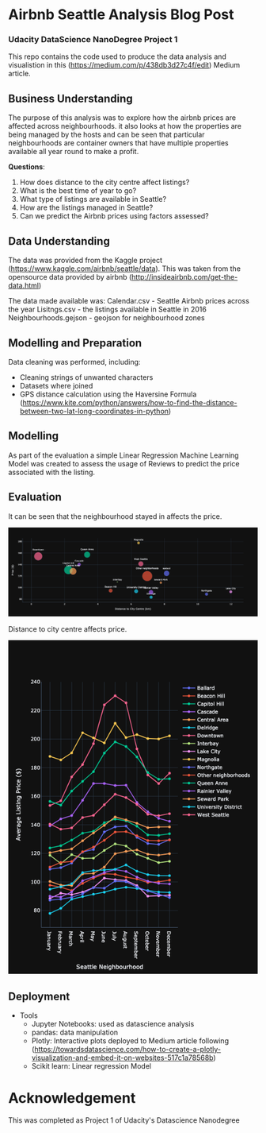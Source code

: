 # Airbnb Seattle Analysis Blog Post
### Udacity DataScience NanoDegree Project 1

This repo contains the code used to produce the data analysis and visualistion in this (https://medium.com/p/438db3d27c4f/edit) Medium article.

## Business Understanding

The purpose of this analysis was to explore how the airbnb prices are affected across neighbourhoods. it also looks at how the properties are being managed by the hosts and can be seen that particular neighbourhoods are container owners that have multiple properties available all year round to make a profit. 

**Questions**:
1. How does distance to the city centre affect listings?
2. What is the best time of year to go?
3. What type of listings are available in Seattle?
4. How are the listings managed in Seattle?
5. Can we predict the Airbnb prices using factors assessed?

## Data Understanding

The data was provided from the Kaggle project (https://www.kaggle.com/airbnb/seattle/data). This was taken from the opensource data provided by airbnb (http://insideairbnb.com/get-the-data.html)

The data made available was:
Calendar.csv - Seattle Airbnb prices across the year
Lisitngs.csv - the listings available in Seattle in 2016
Neighbourhoods.gejson -  geojson for neighbourhood zones

## Modelling and Preparation

Data cleaning was performed, including:

- Cleaning strings of unwanted characters
- Datasets where joined
- GPS distance calculation using the Haversine Formula (https://www.kite.com/python/answers/how-to-find-the-distance-between-two-lat-long-coordinates-in-python)

## Modelling

As part of the evaluation a simple Linear Regression Machine Learning Model was created to assess the usage of Reviews to predict the price associated with the listing.

## Evaluation

It can be seen that the neighbourhood stayed in affects the price.

![alt text](images/dist.png)

Distance to city centre affects price.

![alt text](images/monthly_prices.png)

## Deployment
- Tools
    - Jupyter Notebooks: used as datascience analysis
    - pandas: data manipulation
    - Plotly: Interactive plots deployed to Medium article following (https://towardsdatascience.com/how-to-create-a-plotly-visualization-and-embed-it-on-websites-517c1a78568b)
    - Scikit learn: Linear regression Model


# Acknowledgement
 This was completed as Project 1 of Udacity's Datascience Nanodegree
